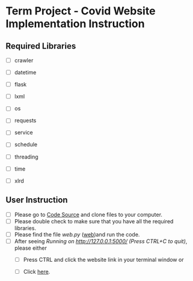 # Term Project - Covid Website Implementation Instruction

## Required Libraries
- [ ] crawler
- [ ] datetime
- [ ] flask
- [ ] lxml
- [ ] os
- [ ] requests
- [ ] service
- [ ] schedule
- [ ] threading
- [ ] time
- [ ] xlrd


## User Instruction

- [ ] Please go to [Code Source](https://github.com/Dianafu428/Term-project.git) and clone files to your computer.
- [ ] Please double check to make sure that you have all the required libraries.
- [ ] Please find the file *web.py* ([web](web.py))and run the code.
- [ ] After seeing *Running on http://127.0.0.1:5000/ (Press CTRL+C to quit)*, please either 
    - [ ] Press CTRL and click the website link in your terminal window or 
    - [ ] Click [here](http://127.0.0.1:5000/).



